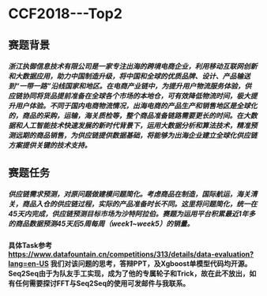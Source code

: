 # CCF2018---Top2
## 赛题背景
##### 浙江执御信息技术有限公司是一家专注出海的跨境电商企业，利用移动互联网创新和大数据应用，助力中国制造升级，将中国和全球的优质品牌、设计、产品输送到“一带一路”沿线国家和地区。在电商产业链中，为提升用户物流服务体验，供应链协同将货品提前准备在全球各个市场的本地仓，可有效降低物流时间，极大提升用户体验。不同于国内电商物流情况，出海电商的产品生产和销售地区是全球化的，商品的采购，运输，海关质检等，整个商品准备链路需要更长的时间。在大数据和人工智能技术快速发展的新时代背景下，运用大数据分析和算法技术，精准预测远期的商品销售，为供应链提供数据基础，将能够为出海企业建立全球化供应链方案提供关键的技术支持。

## 赛题任务
##### 供应链需求预测，对原问题做建模问题简化。考虑商品在制造，国际航运，海关清关，商品入仓的供应链过程，实际的产品准备时长不同。这里将问题简化，统一在45天内完成，供应链预测目标市场为沙特阿拉伯。赛题为运用平台积累最近1年多的商品数据预测45天后5周每周（week1~week5）的销量。

#### 具体Task参考 https://www.datafountain.cn/competitions/313/details/data-evaluation?lang=en-US 我们对该问题的思考，答辩PPT，及Xgboost单模型代码均开源。Seq2Seq由于为队友手工实现，成为了他的专属轮子和Trick，故在此不放出，如有任何需要探讨FFT与Seq2Seq的使用可发邮件与我联系。

